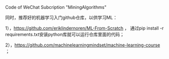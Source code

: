 Code of WeChat Subcription "MiningAlgorithms"

同时，推荐好的机器学习入门github仓库，以供学习ML：

1），https://github.com/eriklindernoren/ML-From-Scratch ，
通过pip install -r requirements.txt安装python库就可以运行仓库里面的代码；

2），https://github.com/machinelearningmindset/machine-learning-course ；

